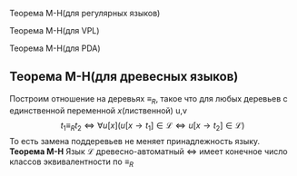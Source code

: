 Теорема М-Н(для регулярных языков)

Теорема М-Н(для VPL)

Теорема М-Н(для PDA)

## Теорема М-Н(для древесных языков)
Построим отношение на деревьях $\equiv_R$, такое что для любых деревьев с единственной переменной $x$(лиственной) u,v
$$t_1 \equiv_R t_2 \Leftrightarrow \forall u[x] \left(u[x \to t_1] \in \mathcal L \Leftrightarrow u[x \to t_2] \in \mathcal L\right)$$ 
То есть замена поддеревьев не меняет принадлежность языку.
**Теорема М-Н**
Язык $\mathcal L$ древесно-автоматный $\Leftrightarrow$ имеет конечное число классов эквивалентности по $\equiv_R$